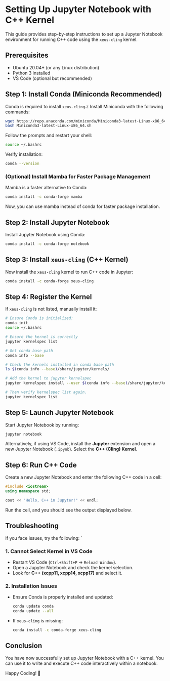 # Setting Up Jupyter Notebook with C++ Kernel

This guide provides step-by-step instructions to set up a Jupyter Notebook environment for running C++ code using the
`xeus-cling` kernel.

## Prerequisites

- Ubuntu 20.04+ (or any Linux distribution)
- Python 3 installed
- VS Code (optional but recommended)

## Step 1: Install Conda (Miniconda Recommended)

Conda is required to install `xeus-cling`.z Install Miniconda with the following commands:

```sh
wget https://repo.anaconda.com/miniconda/Miniconda3-latest-Linux-x86_64.sh
bash Miniconda3-latest-Linux-x86_64.sh
```

Follow the prompts and restart your shell:

```sh
source ~/.bashrc
```

Verify installation:

```sh
conda --version
```

### (Optional) Install Mamba for Faster Package Management

Mamba is a faster alternative to Conda:

```sh
conda install -c conda-forge mamba
```

Now, you can use mamba instead of conda for faster package installation.

## Step 2: Install Jupyter Notebook

Install Jupyter Notebook using Conda:

```sh
conda install -c conda-forge notebook
```

## Step 3: Install `xeus-cling` (C++ Kernel)

Now install the `xeus-cling` kernel to run C++ code in Jupyter:

```sh
conda install -c conda-forge xeus-cling
```

## Step 4: Register the Kernel

If `xeus-cling` is not listed, manually install it:

```sh
# Ensure Conda is initialized:
conda init
source ~/.bashrc

# Ensure the kernel is correctly
jupyter kernelspec list

# Get conda base path
conda info --base

# Check the kernels installed in conda base path
ls $(conda info --base)/share/jupyter/kernels/

# Add the kernel to jupyter kernelspec
jupyter kernelspec install --user $(conda info --base)/share/jupyter/kernels/xeus-cling

# Then verify kernelspec list again.
jupyter kernelspec list
```


## Step 5: Launch Jupyter Notebook

Start Jupyter Notebook by running:

```sh
jupyter notebook
```

Alternatively, if using VS Code, install the **Jupyter** extension and open a new Jupyter Notebook (`.ipynb`). Select
the **C++ (Cling) Kernel**.

## Step 6: Run C++ Code

Create a new Jupyter Notebook and enter the following C++ code in a cell:

```cpp
#include <iostream>
using namespace std;

cout << "Hello, C++ in Jupyter!" << endl;
```

Run the cell, and you should see the output displayed below.

## Troubleshooting

If you face issues, try the following:
`

### 1. Cannot Select Kernel in VS Code

- Restart VS Code (`Ctrl+Shift+P` → `Reload Window`).
- Open a Jupyter Notebook and check the kernel selection.
- Look for **C++ (xcpp11, xcpp14, xcpp17)** and select it.

### 2. Installation Issues

- Ensure Conda is properly installed and updated:
  ```sh
  conda update conda
  conda update --all
  ```
- If `xeus-cling` is missing:
  ```sh
  conda install -c conda-forge xeus-cling
  ```

## Conclusion

You have now successfully set up Jupyter Notebook with a C++ kernel. You can use it to write and execute C++ code
interactively within a notebook.

Happy Coding! 🚀

